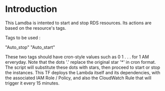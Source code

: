 Introduction
============

This Lamdba is intented to start and stop RDS resources. Its actions are based on the resource's tags.

Tags to be used :

"Auto_stop"
"Auto_start"

These two tags should have cron-style values such as 0 1 . . . for 1 AM erveryday. Note that the dots '.' replace the original star '*' in cron format.
The script will substitute these dots with stars, then proceed to start or stop the instances.
This TF deploys the Lambda itself and its dependencies, with the associated IAM Role / Policy, and also the CloudWatch Rule that will trigger it every 15 minutes.